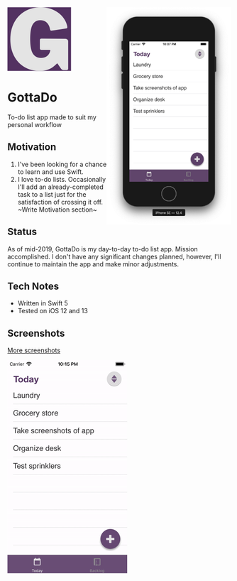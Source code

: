 <img src="Screenshots/02-task-list.png" width="280" align="right">

<img src="gottado-logo.png">

# GottaDo
To-do list app made to suit my personal workflow

## Motivation
1. I've been looking for a chance to learn and use Swift. 
2. I love to-do lists. Occasionally I'll add an already-completed task to a list just for the satisfaction of crossing it off. ~Write Motivation section~

## Status
As of mid-2019, GottaDo is my day-to-day to-do list app. Mission accomplished. I don't have any significant changes planned, however, I'll continue to maintain the app and make minor adjustments.

## Tech Notes
- Written in Swift 5
- Tested on iOS 12 and 13

## Screenshots
[More screenshots](Screenshots/)

![Demo](Screenshots/demo.gif)
